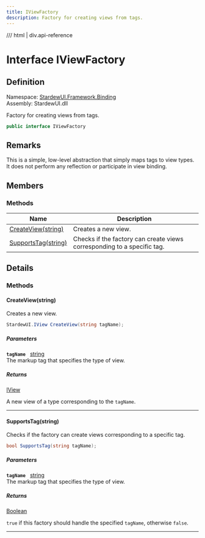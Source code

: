 ```yaml
---
title: IViewFactory
description: Factory for creating views from tags.
---
```


<link rel="stylesheet" href="/StardewUI/stylesheets/reference.css" />

/// html | div.api-reference

# Interface IViewFactory

## Definition

<div class="api-definition" markdown>

Namespace: [StardewUI.Framework.Binding](index.md)  
Assembly: StardewUI.dll  

</div>

Factory for creating views from tags.

```cs
public interface IViewFactory
```

## Remarks

This is a simple, low-level abstraction that simply maps tags to view types. It does not perform any reflection or participate in view binding.

## Members

### Methods

 | Name | Description |
| --- | --- |
| [CreateView(string)](#createviewstring) | Creates a new view. | 
| [SupportsTag(string)](#supportstagstring) | Checks if the factory can create views corresponding to a specific tag. | 

## Details

### Methods

#### CreateView(string)

Creates a new view.

```cs
StardewUI.IView CreateView(string tagName);
```

##### Parameters

**`tagName`** &nbsp; [string](https://learn.microsoft.com/en-us/dotnet/api/system.string)  
The markup tag that specifies the type of view.

##### Returns

[IView](../../iview.md)

  A new view of a type corresponding to the `tagName`.

-----

#### SupportsTag(string)

Checks if the factory can create views corresponding to a specific tag.

```cs
bool SupportsTag(string tagName);
```

##### Parameters

**`tagName`** &nbsp; [string](https://learn.microsoft.com/en-us/dotnet/api/system.string)  
The markup tag that specifies the type of view.

##### Returns

[Boolean](https://learn.microsoft.com/en-us/dotnet/api/system.boolean)

  `true` if this factory should handle the specified `tagName`, otherwise `false`.

-----

